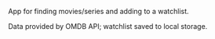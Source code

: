 App for finding movies/series and adding to a watchlist. 

Data provided by OMDB API; watchlist saved to local storage. 
